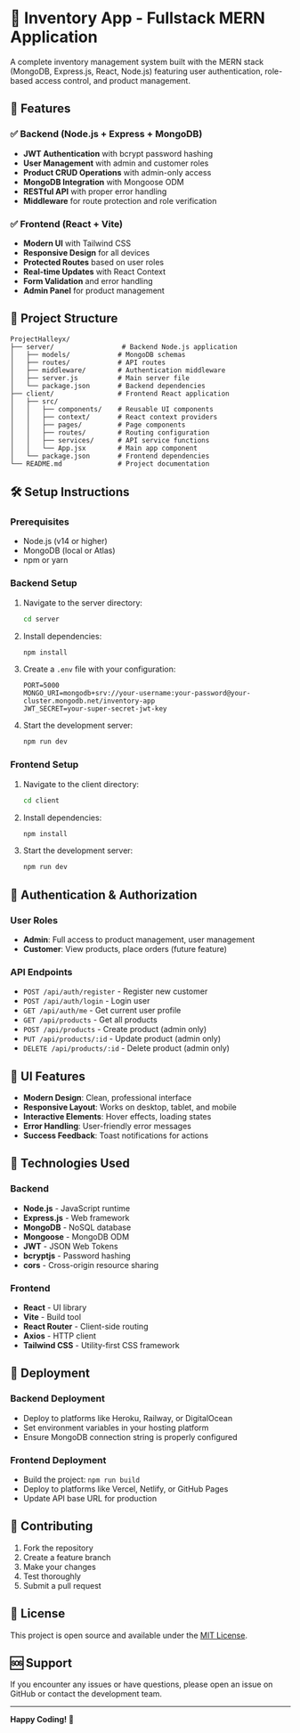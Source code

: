 # 🏪 Inventory App - Fullstack MERN Application

A complete inventory management system built with the MERN stack (MongoDB, Express.js, React, Node.js) featuring user authentication, role-based access control, and product management.

## 🚀 Features

### ✅ Backend (Node.js + Express + MongoDB)
- **JWT Authentication** with bcrypt password hashing
- **User Management** with admin and customer roles
- **Product CRUD Operations** with admin-only access
- **MongoDB Integration** with Mongoose ODM
- **RESTful API** with proper error handling
- **Middleware** for route protection and role verification

### ✅ Frontend (React + Vite)
- **Modern UI** with Tailwind CSS
- **Responsive Design** for all devices
- **Protected Routes** based on user roles
- **Real-time Updates** with React Context
- **Form Validation** and error handling
- **Admin Panel** for product management

## 📁 Project Structure

```
ProjectHalleyx/
├── server/                 # Backend Node.js application
│   ├── models/            # MongoDB schemas
│   ├── routes/            # API routes
│   ├── middleware/        # Authentication middleware
│   ├── server.js          # Main server file
│   └── package.json       # Backend dependencies
├── client/                # Frontend React application
│   ├── src/
│   │   ├── components/    # Reusable UI components
│   │   ├── context/       # React context providers
│   │   ├── pages/         # Page components
│   │   ├── routes/        # Routing configuration
│   │   ├── services/      # API service functions
│   │   └── App.jsx        # Main app component
│   └── package.json       # Frontend dependencies
└── README.md              # Project documentation
```

## 🛠️ Setup Instructions

### Prerequisites
- Node.js (v14 or higher)
- MongoDB (local or Atlas)
- npm or yarn

### Backend Setup
1. Navigate to the server directory:
   ```bash
   cd server
   ```

2. Install dependencies:
   ```bash
   npm install
   ```

3. Create a `.env` file with your configuration:
   ```env
   PORT=5000
   MONGO_URI=mongodb+srv://your-username:your-password@your-cluster.mongodb.net/inventory-app
   JWT_SECRET=your-super-secret-jwt-key
   ```

4. Start the development server:
   ```bash
   npm run dev
   ```

### Frontend Setup
1. Navigate to the client directory:
   ```bash
   cd client
   ```

2. Install dependencies:
   ```bash
   npm install
   ```

3. Start the development server:
   ```bash
   npm run dev
   ```

## 🔐 Authentication & Authorization

### User Roles
- **Admin**: Full access to product management, user management
- **Customer**: View products, place orders (future feature)

### API Endpoints
- `POST /api/auth/register` - Register new customer
- `POST /api/auth/login` - Login user
- `GET /api/auth/me` - Get current user profile
- `GET /api/products` - Get all products
- `POST /api/products` - Create product (admin only)
- `PUT /api/products/:id` - Update product (admin only)
- `DELETE /api/products/:id` - Delete product (admin only)

## 🎨 UI Features

- **Modern Design**: Clean, professional interface
- **Responsive Layout**: Works on desktop, tablet, and mobile
- **Interactive Elements**: Hover effects, loading states
- **Error Handling**: User-friendly error messages
- **Success Feedback**: Toast notifications for actions

## 🔧 Technologies Used

### Backend
- **Node.js** - JavaScript runtime
- **Express.js** - Web framework
- **MongoDB** - NoSQL database
- **Mongoose** - MongoDB ODM
- **JWT** - JSON Web Tokens
- **bcryptjs** - Password hashing
- **cors** - Cross-origin resource sharing

### Frontend
- **React** - UI library
- **Vite** - Build tool
- **React Router** - Client-side routing
- **Axios** - HTTP client
- **Tailwind CSS** - Utility-first CSS framework

## 🚀 Deployment

### Backend Deployment
- Deploy to platforms like Heroku, Railway, or DigitalOcean
- Set environment variables in your hosting platform
- Ensure MongoDB connection string is properly configured

### Frontend Deployment
- Build the project: `npm run build`
- Deploy to platforms like Vercel, Netlify, or GitHub Pages
- Update API base URL for production

## 🤝 Contributing

1. Fork the repository
2. Create a feature branch
3. Make your changes
4. Test thoroughly
5. Submit a pull request

## 📝 License

This project is open source and available under the [MIT License](LICENSE).

## 🆘 Support

If you encounter any issues or have questions, please open an issue on GitHub or contact the development team.

---

**Happy Coding! 🎉** 